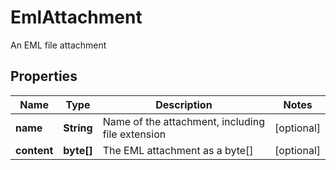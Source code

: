 

# EmlAttachment

An EML file attachment
## Properties

Name | Type | Description | Notes
------------ | ------------- | ------------- | -------------
**name** | **String** | Name of the attachment, including file extension |  [optional]
**content** | **byte[]** | The EML attachment as a byte[] |  [optional]



